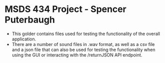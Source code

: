 
# MSDS 434 Project - Spencer Puterbaugh

- This golder contains files used for testing the functionality of the overall application.
- There are a number of sound files in .wav format, as well as a csv file and a json file that can also be used for testing the functionality when using the GUI or interacting with the /returnJSON API endpoint.

